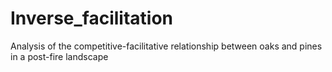 # Inverse_facilitation
Analysis of the competitive-facilitative relationship between oaks and pines in a post-fire landscape
